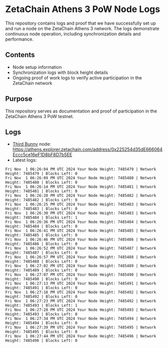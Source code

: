 # ZetaChain Athens 3 PoW Node Logs
This repository contains logs and proof that we have successfully set up and run a node on the ZetaChain Athens 3 network. The logs demonstrate continuous node operation, including synchronization details and performance.

## Contents
- Node setup information
- Synchronization logs with block height details
- Ongoing proof of work logs to verify active participation in the ZetaChain network

## Purpose
This repository serves as documentation and proof of participation in the ZetaChain Athens 3 PoW testnet.

## Logs

- [Third Bunny](https://thirdbunny.xyz/) node: https://athens.explorer.zetachain.com/address/0x225254d35dE666064Eccc5ce16eF1D8bF8D7b5EE
- Latest logs:
```
Fri Nov  1 06:26:04 PM UTC 2024 Your Node Height: 7485479 | Network Height: 7485479 | Blocks Left: 0
Fri Nov  1 06:26:09 PM UTC 2024 Your Node Height: 7485480 | Network Height: 7485480 | Blocks Left: 0
Fri Nov  1 06:26:14 PM UTC 2024 Your Node Height: 7485481 | Network Height: 7485481 | Blocks Left: 0
Fri Nov  1 06:26:20 PM UTC 2024 Your Node Height: 7485482 | Network Height: 7485482 | Blocks Left: 0
Fri Nov  1 06:26:25 PM UTC 2024 Your Node Height: 7485483 | Network Height: 7485483 | Blocks Left: 0
Fri Nov  1 06:26:30 PM UTC 2024 Your Node Height: 7485483 | Network Height: 7485484 | Blocks Left: 1
Fri Nov  1 06:26:36 PM UTC 2024 Your Node Height: 7485484 | Network Height: 7485484 | Blocks Left: 0
Fri Nov  1 06:26:41 PM UTC 2024 Your Node Height: 7485485 | Network Height: 7485485 | Blocks Left: 0
Fri Nov  1 06:26:46 PM UTC 2024 Your Node Height: 7485486 | Network Height: 7485486 | Blocks Left: 0
Fri Nov  1 06:26:52 PM UTC 2024 Your Node Height: 7485487 | Network Height: 7485487 | Blocks Left: 0
Fri Nov  1 06:26:57 PM UTC 2024 Your Node Height: 7485488 | Network Height: 7485488 | Blocks Left: 0
Fri Nov  1 06:27:02 PM UTC 2024 Your Node Height: 7485489 | Network Height: 7485489 | Blocks Left: 0
Fri Nov  1 06:27:07 PM UTC 2024 Your Node Height: 7485490 | Network Height: 7485490 | Blocks Left: 0
Fri Nov  1 06:27:13 PM UTC 2024 Your Node Height: 7485491 | Network Height: 7485491 | Blocks Left: 0
Fri Nov  1 06:27:18 PM UTC 2024 Your Node Height: 7485492 | Network Height: 7485492 | Blocks Left: 0
Fri Nov  1 06:27:23 PM UTC 2024 Your Node Height: 7485492 | Network Height: 7485493 | Blocks Left: 1
Fri Nov  1 06:27:28 PM UTC 2024 Your Node Height: 7485493 | Network Height: 7485493 | Blocks Left: 0
Fri Nov  1 06:27:34 PM UTC 2024 Your Node Height: 7485494 | Network Height: 7485494 | Blocks Left: 0
Fri Nov  1 06:27:39 PM UTC 2024 Your Node Height: 7485495 | Network Height: 7485495 | Blocks Left: 0
Fri Nov  1 06:27:44 PM UTC 2024 Your Node Height: 7485496 | Network Height: 7485496 | Blocks Left: 0
```
